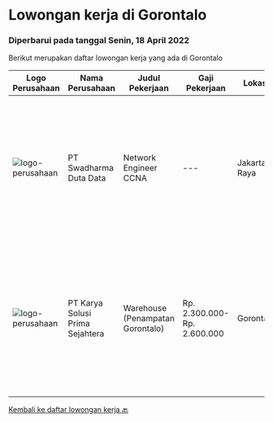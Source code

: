 
  # Lowongan kerja di Gorontalo

  ### Diperbarui pada tanggal Senin, 18 April 2022

  Berikut merupakan daftar lowongan kerja yang ada di Gorontalo

  |Logo Perusahaan | Nama Perusahaan | Judul Pekerjaan | Gaji Pekerjaan | Lokasi | Deskripsi | Tanggal diunggah | Pranala |
  | -------------- | --------------- | --------------- | --------- | --------- | -------------- | ------- | ----------- |
  |![logo-perusahaan](https://image-service-cdn.seek.com.au/d44e24ea8df7f01da15345a414795777e59f4e7a/ee4dce1061f3f616224767ad58cb2fc751b8d2dc)|PT Swadharma Duta Data|Network Engineer CCNA|---|Jakarta Raya|Kualifikasi : D3- S1 bidang Teknik Informatika, Ilmu Komputer Usia 20 - 30 tahun Pengalaman di bidang IT Network 1 - 2 Tahun Menguasai bidang IT...|Kamis, 24 Maret 2022|https://www.jobstreet.co.id/id/job/network-engineer-ccna-3831920?token=0~5babcef8-7f19-412c-bd14-3c6f99b119d0&sectionRank=1&jobId=jobstreet-id-job-3831920|
|![logo-perusahaan](https://image-service-cdn.seek.com.au/bb0f2c313297f2db3d497466b95d7da85644edc0/ee4dce1061f3f616224767ad58cb2fc751b8d2dc)|PT Karya Solusi Prima Sejahtera|Warehouse (Penampatan Gorontalo)|Rp. 2.300.000-Rp. 2.600.000|Gorontalo|Pendidikan minimal D3 semua jurusan Diutamakan memiliki pengalaman bekerja di gudang Terbiasa menggunakan aplikasi komputer terkait inventarisasi...|Rabu, 23 Maret 2022|https://www.jobstreet.co.id/id/job/warehouse-penampatan-gorontalo-3831056?token=0~5babcef8-7f19-412c-bd14-3c6f99b119d0&sectionRank=2&jobId=jobstreet-id-job-3831056|


  [Kembali ke daftar lowongan kerja 🔙](../README.md#daftar-lowongan-kerja)
  
